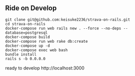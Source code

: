 ## Ride on Develop
```
git clone git@github.com:keisuke2236/strava-on-rails.git
cd strava-on-rails
docker-compose run web rails new . --force --no-deps --database=postgresql
docker-compose build
docker-compose run web rake db:create
docker-compose up -d
docker-compose exec web bash
bundle install
rails s -b 0.0.0.0
```

ready to develop
http://localhost:3000

